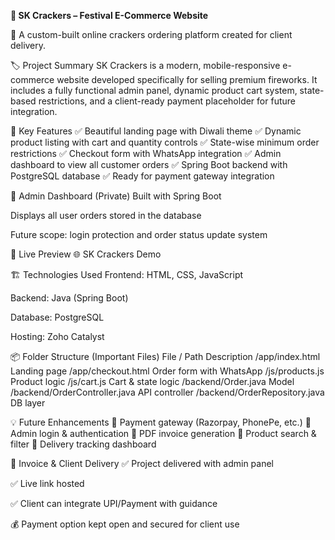 **🧨 SK Crackers – Festival E-Commerce Website**


🎉 A custom-built online crackers ordering platform created for client delivery.

🏷️ Project Summary
SK Crackers is a modern, mobile-responsive e-commerce website developed specifically for selling premium fireworks.
It includes a fully functional admin panel, dynamic product cart system, state-based restrictions, and a client-ready payment placeholder for future integration.

🌟 Key Features
✅ Beautiful landing page with Diwali theme
✅ Dynamic product listing with cart and quantity controls
✅ State-wise minimum order restrictions
✅ Checkout form with WhatsApp integration
✅ Admin dashboard to view all customer orders
✅ Spring Boot backend with PostgreSQL database
✅ Ready for payment gateway integration

🔐 Admin Dashboard (Private)
Built with Spring Boot

Displays all user orders stored in the database

Future scope: login protection and order status update system

🔗 Live Preview
🌐 SK Crackers Demo

🏗 Technologies Used
Frontend: HTML, CSS, JavaScript

Backend: Java (Spring Boot)

Database: PostgreSQL

Hosting: Zoho Catalyst

📦 Folder Structure (Important Files)
File / Path	Description
/app/index.html	Landing page
/app/checkout.html	Order form with WhatsApp
/js/products.js	Product logic
/js/cart.js	Cart & state logic
/backend/Order.java	Model
/backend/OrderController.java	API controller
/backend/OrderRepository.java	DB layer

💡 Future Enhancements
🔹 Payment gateway (Razorpay, PhonePe, etc.)
🔹 Admin login & authentication
🔹 PDF invoice generation
🔹 Product search & filter
🔹 Delivery tracking dashboard

🧾 Invoice & Client Delivery
✅ Project delivered with admin panel

✅ Live link hosted

✅ Client can integrate UPI/Payment with guidance

💰 Payment option kept open and secured for client use
